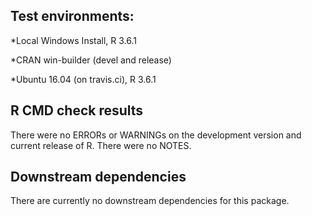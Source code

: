 ## Test environments:

*Local Windows Install, R 3.6.1

*CRAN win-builder (devel and release)

*Ubuntu 16.04 (on travis.ci), R 3.6.1

## R CMD check results 

There were no ERRORs or WARNINGs on the development version and current release of R.
There were no NOTES.


## Downstream dependencies

There are currently no downstream dependencies for this package.
